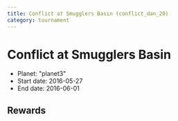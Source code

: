 ```yaml
---
title: Conflict at Smugglers Basin (conflict_dan_20)
category: tournament
---
```

# Conflict at Smugglers Basin

  * Planet: "planet3"
  * Start date: 2016-05-27
  * End date: 2016-06-01

## Rewards

